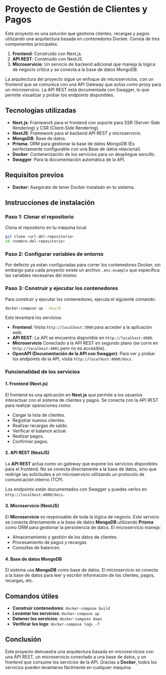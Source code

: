 
# Proyecto de Gestión de Clientes y Pagos

Este proyecto es una solución que gestiona clientes, recargas y pagos utilizando una arquitectura basada en contenedores Docker. Consta de tres componentes principales:

1. **Frontend**: Construido con Next.js.
2. **API REST**: Construido con NestJS.
3. **Microservicio**: Un servicio de backend adicional que maneja la lógica de negocio crítica y se conecta a la base de datos MongoDB.

La arquitectura del proyecto sigue un enfoque de microservicios, con un frontend que se comunica con una API Gateway que actúa como proxy para un microservicio. La API REST está documentada con Swagger, lo que permite visualizar y probar los endpoints disponibles.

## Tecnologías utilizadas

- **Next.js**: Framework para el frontend con soporte para SSR (Server-Side Rendering) y CSR (Client-Side Rendering).
- **NestJS**: Framework para el backend API REST y microservicio.
- **MongoDB**: Base de datos.
- **Prisma**: ORM para gestionar la base de datos MongoDB (Es perfectamente configurable con una Base de datos relacional).
- **Docker**: Contenerización de los servicios para un despliegue sencillo.
- **Swagger**: Para la documentación automática de la API.

## Requisitos previos

- **Docker**: Asegúrate de tener Docker instalado en tu sistema.

## Instrucciones de instalación

### Paso 1: Clonar el repositorio

Clona el repositorio en tu máquina local.

```bash
git clone <url-del-repositorio>
cd <nombre-del-repositorio>
```

### Paso 2: Configurar variables de entorno

Por defecto ya estan configuradas para correr los contenedores Docker, sin embargo para cada proyecto existe un archivo `.env.example` que especifica las variables necesarias del mismo.

### Paso 3: Construir y ejecutar los contenedores

Para construir y ejecutar los contenedores, ejecuta el siguiente comando:

```bash
docker-compose up --build
```

Esto levantará los servicios:

- **Frontend**: Visita `http://localhost:3000` para acceder a la aplicación web.
- **API REST**: La API se encuentra disponible en `http://localhost:4000`.
- **Microservicio** Conectado a la API REST en segundo plano (se corre en `http://localhost:4001` pero no es accesible).
- **OpenAPI (Documentación de la API con Swagger)**: Para ver y probar los endpoints de la API, visita `http://localhost:4000/docs`.

### Funcionalidad de los servicios

#### 1. **Frontend (Next.js)**

El frontend es una aplicación en **Next.js** que permite a los usuarios interactuar con el sistema de clientes y pagos. Se conecta con la API REST para realizar operaciones como:

- Cargar la lista de clientes.
- Registrar nuevos clientes.
- Realizar recargas de saldo.
- Verificar el balance actual.
- Realizar pagos.
- Confirmar pagos.

#### 2. **API REST (NestJS)**

La **API REST** actúa como un gateway que expone los servicios disponibles para el frontend. No se conecta directamente a la base de datos, sino que redirige las solicitudes a un microservicio utilizando un protocolo de comunicación interno (TCP).

Los endpoints están documentados con Swagger y puedes verlos en `http://localhost:4000/docs`.

#### 3. **Microservicio (NestJS)**

El **Microservicio** es responsable de toda la lógica de negocio. Este servicio se conecta directamente a la base de datos **MongoDB** utilizando **Prisma** como ORM para gestionar la persistencia de datos. El microservicio maneja:

- Almacenamiento y gestión de los datos de clientes.
- Procesamiento de pagos y recargas.
- Consultas de balances.

#### 4. **Base de datos MongoDB**

El sistema usa **MongoDB** como base de datos. El microservicio se conecta a la base de datos para leer y escribir información de los clientes, pagos, recargas, etc.

## Comandos útiles

- **Construir contenedores**: `docker-compose build`
- **Levantar los servicios**: `docker-compose up`
- **Detener los servicios**: `docker-compose down`
- **Verificar los logs**: `docker-compose logs -f`

## Conclusión

Este proyecto demuestra una arquitectura basada en microservicios con una API REST, un microservicio conectado a una base de datos, y un frontend que consume los servicios de la API. Gracias a **Docker**, todos los servicios pueden levantarse fácilmente en cualquier máquina.